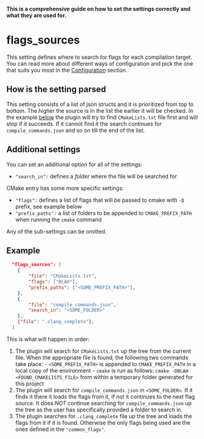 **This is a comprehensive guide on how to set the settings correctly and what they are used for.**

# flags_sources
This setting defines where to search for flags for each compilation target. You
can read more about different ways of configuration and pick the one that suits
you most in the [Configuration](configs.md) section.

## How is the setting parsed ##
This setting consists of a list of json structs and it is prioritized from top
to bottom. The higher the source is in the list the earlier it will be checked.
In the example [below](#below) the plugin will try to find `CMakeLists.txt`
file first and will stop if it succeeds. If it cannot find it the search
continues for `compile_commands.json` and so on till the end of the list.

## Additional settings ##
You can set an additional option for all of the settings:

- `"search_in":` defines a *folder* where the file will be searched for

CMake entry has some more specific settings:

- `"flags":` defines a list of flags that will be passed to cmake with `-D`
  prefix, see example below
- `"prefix_paths":` a list of folders to be appended to `CMAKE_PREFIX_PATH`
  when running the `cmake` command

Any of the sub-settings can be omitted.

## Example ##
```json
  "flags_sources": [
    {
        "file": "CMakeLists.txt",
        "flags": ["BLAH"],
        "prefix_paths": ["<SOME_PREFIX_PATH>"],
    },
    {
        "file": "compile_commands.json",
        "search_in": "<SOME_FOLDER>"
    },
    {"file": ".clang_complete"},
  ]
```

This is what will happen in order:

1. The plugin will search for `CMakeLists.txt` up the tree from the current
   file. When the appropriate file is found, the following two commands take
   place:
       - `<SOME_PREFIX_PATH>` is appended to `CMAKE_PREFIX_PATH` in a local
         copy of the environment
       - `cmake` is run as follows: `cmake -DBLAH <FOUND_CMAKELISTS_FILE>` from
         within a temporary folder generated for this project
2. The plugin will search for `compile_commands.json` in `<SOME_FOLDER>`. If it
   finds it there it loads the flags from it, if not it continues to the next
   flag source. It does *NOT* continue searching for `compile_commands.json` up
   the tree as the user has specifically provided a folder to search in.
3. The plugin searches for `.clang_complete` file up the tree and loads the
   flags from it if it is found. Otherwise the only flags being used are the
   ones defined in the `"common_flags"`.
